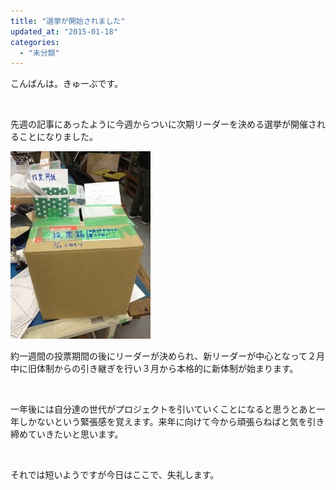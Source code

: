 ```yaml
---
title: "選挙が開始されました"
updated_at: "2015-01-18"
categories: 
  - "未分類"
---
```


こんばんは。きゅーぶです。

 

先週の記事にあったように今週からついに次期リーダーを決める選挙が開催されることになりました。

[![IMG_0376](images/IMG_0376-e1421596283886-224x300.jpg)](http://www.fortefibre.net/blog/wp-content/uploads/2015/01/IMG_0376-e1421596283886.jpg)

約一週間の投票期間の後にリーダーが決められ、新リーダーが中心となって２月中に旧体制からの引き継ぎを行い３月から本格的に新体制が始まります。

 

一年後には自分達の世代がプロジェクトを引いていくことになると思うとあと一年しかないという緊張感を覚えます。来年に向けて今から頑張らねばと気を引き締めていきたいと思います。

 

それでは短いようですが今日はここで、失礼します。
